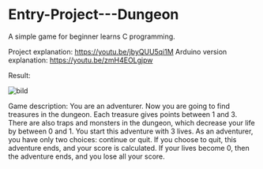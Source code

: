 # Entry-Project---Dungeon
A simple game for beginner learns C programming. 

Project explanation: https://youtu.be/jbyQUU5qi1M
Arduino version explanation: https://youtu.be/zmH4EOLgjpw

Result:

![bild](https://github.com/user-attachments/assets/9bcf5388-a580-46f6-87e7-4bf034d94316)

Game description:
You are an adventurer. Now you are going to find treasures in the dungeon. Each treasure gives points between 1 and 3. There are also traps and monsters in the dungeon, which decrease your life by between 0 and 1. You start this adventure with 3 lives. As an adventurer, you have only two choices: continue or quit. If you choose to quit, this adventure ends, and your score is calculated. If your lives become 0, then the adventure ends, and you lose all your score.
